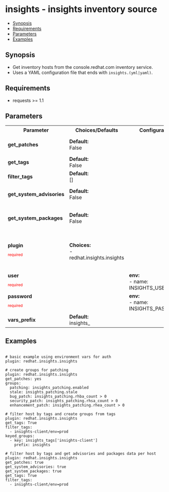 insights - insights inventory source
====================================
- [Synopsis](Synopsis)
- [Requirements](Requirements)
- [Parameters](Parameters)
- [Examples](Examples)

## Synopsis
- Get inventory hosts from the console.redhat.com inventory service.
- Uses a YAML configuration file that ends with ``insights.(yml|yaml)``.

## Requirements
- requests >= 1.1

## Parameters

<table>
<tr>
<th> Parameter </th>
<th> Choices/Defaults </th>
<th> Configuration </th>
<th> Comments </th>
</tr>
<tr>
<td><b>get_patches</b></br>
</td>
<td><b>Default:</b><br> 
False</td>
<td></td>
<td> Fetch patching information for each system.</td>
</tr>
<tr>
<td><b>get_tags</b></br>
</td>
<td><b>Default:</b><br> 
False</td>
<td></td>
<td> Fetch tag data for each system.</td>
</tr>
<tr>
<td><b>filter_tags</b></br>
</td>
<td><b>Default:</b><br> 
[]</td>
<td></td>
<td> Filter hosts with given tags</td>
</tr>
<tr>
<td><b>get_system_advisories</b></br>
</td>
<td><b>Default:</b><br> 
False</td>
<td></td>
<td> Get advisories per ansible managed host in hostvars.</td>
</tr>
<tr>
<td><b>get_system_packages</b></br>
</td>
<td><b>Default:</b><br> 
False</td>
<td></td>
<td> Get packages information per ansible managed host in hostvars.</td>
</tr>
<tr>
<td><b>plugin</b></br>
<p style="color:red;font-size:75%">required</p></td>
<td><b>Choices:</b><br>
- redhat.insights.insights
</td>
<td></td>
<td> the name of this plugin, it should always be set to 'redhat.insights.insights' for this plugin to recognize it as it's own.</td>
</tr>
<tr>
<td><b>user</b></br>
<p style="color:red;font-size:75%">required</p></td>
<td></td>
<td><b>env:</b><br>
-   name: INSIGHTS_USER
</td>
<td> Red Hat username</td>
</tr>
<tr>
<td><b>password</b></br>
<p style="color:red;font-size:75%">required</p></td>
<td></td>
<td><b>env:</b><br>
-   name: INSIGHTS_PASSWORD
</td>
<td> Red Hat password</td>
</tr>
<tr>
<td><b>vars_prefix</b></br>
</td>
<td><b>Default:</b><br> 
insights_</td>
<td></td>
<td> prefix to apply to host variables</td>
</tr>
</table>

## Examples
```

# basic example using environment vars for auth
plugin: redhat.insights.insights

# create groups for patching
plugin: redhat.insights.insights
get_patches: yes
groups:
  patching: insights_patching.enabled
  stale: insights_patching.stale
  bug_patch: insights_patching.rhba_count > 0
  security_patch: insights_patching.rhsa_count > 0
  enhancement_patch: insights_patching.rhea_count > 0

# filter host by tags and create groups from tags
plugin: redhat.insights.insights
get_tags: True
filter_tags:
  - insights-client/env=prod
keyed_groups:
  - key: insights_tags['insights-client']
    prefix: insights

# filter host by tags and get advisories and packages data per host
plugin: redhat.insights.insights
get_patches: true
get_system_advisories: true
get_system_packages: true
get_tags: True
filter_tags:
  - insights-client/env=prod

```
